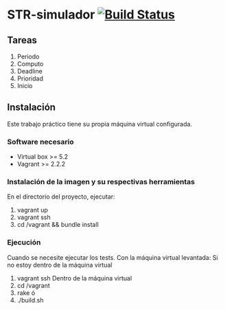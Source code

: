 # STR-simulador [![Build Status](https://travis-ci.com/joacomf/STR-simulador.svg?branch=master)](https://travis-ci.com/joacomf/STR-simulador)

## Tareas
1. Periodo
2. Computo
3. Deadline
4. Prioridad
5. Inicio

## Instalación
Este trabajo práctico tiene su propia máquina virtual configurada.

### Software necesario
- Virtual box >= 5.2
- Vagrant >= 2.2.2

### Instalación de la imagen y su respectivas herramientas
En el directorio del proyecto, ejecutar:
 1. vagrant up
 2. vagrant ssh
 3. cd /vagrant && bundle install
 
### Ejecución
Cuando se necesite ejecutar los tests. Con la máquina virtual levantada:
Si no estoy dentro de la máquina virtual
 1. vagrant ssh
Dentro de la máquina virtual
 1. cd /vagrant
 2. rake
 ó
 2. ./build.sh
